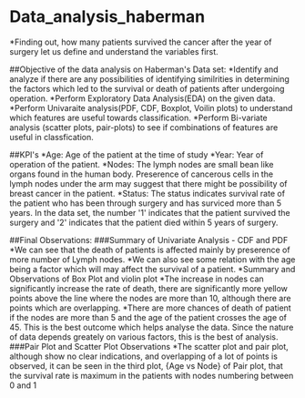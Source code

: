 # Data_analysis_haberman
*Finding out, how many patients survived the cancer after the year of surgery let us define and understand the variables first.

##Objective of the data analysis on Haberman's Data set:
*Identify and analyze if there are any possibilities of identifying similrities in determining the factors which led to the survival or death of patients after undergoing operation.
*Perform Exploratory Data Analysis(EDA) on the given data.
*Perform Univaraite analysis(PDF, CDF, Boxplot, Voilin plots) to understand which features are useful towards classification.
*Perform Bi-variate analysis (scatter plots, pair-plots) to see if combinations of features are useful in classfication.


##KPI's
*Age: Age of the patient at the time of study
*Year: Year of operation of the patient.
*Nodes: The lymph nodes are small bean like organs found in the human body. Preserence of cancerous cells in the lymph nodes under the arm may suggest that there might be possibility of breast cancer in the patient.
*Status: The status indicates survival rate of the patient who has been through surgery and has surviced more than 5 years. In the data set, the number '1' indicates that the patient survived the surgery and '2' indicates that the patient died within 5 years of surgery.

##Final Observations:
###Summary of Univariate Analysis - CDF and PDF
*We can see that the death of patients is affected mainly by preserence of more number of Lymph nodes.
*We can also see some relation with the age being a factor which will may affect the survival of a patient.
*Summary and Observations of Box Plot and violin plot
*The increase in nodes can significantly increase the rate of death, there are significantly more yellow points above the line where the nodes are more than 10, although there are points which are overlapping.
*There are more chances of death of patient if the nodes are more than 5 and the age of the patient crosses the age of 45. This is the best outcome which helps analyse the data. Since the nature of data depends greately on various factors, this is the best of analysis.
###Pair Plot and Scatter Plot Observations
*The scatter plot and pair plot, although show no clear indications, and overlapping of a lot of points is observed, it can be seen in the third plot, {Age vs Node} of Pair plot, that the survival rate is maximum in the patients with nodes numbering between 0 and 1
​

